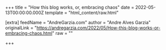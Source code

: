
+++
title = "How this blog works, or, embracing chaos"
date = 2022-05-13T00:00:00.000Z
template = "html_content/raw.html"

[extra]
feedName = "AndreGarzia.com"
author = "Andre Alves Garzia"
originalLink = "https://andregarzia.com/2022/05/How-this-blog-works-or-embracing-chaos.html"
raw = ""

+++

